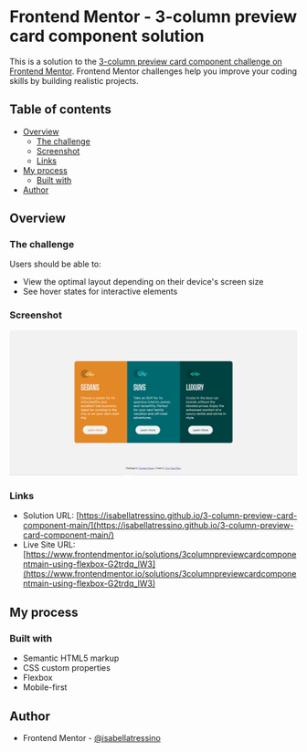# Frontend Mentor - 3-column preview card component solution

This is a solution to the [3-column preview card component challenge on Frontend Mentor](https://www.frontendmentor.io/challenges/3column-preview-card-component-pH92eAR2-). Frontend Mentor challenges help you improve your coding skills by building realistic projects. 

## Table of contents

- [Overview](#overview)
  - [The challenge](#the-challenge)
  - [Screenshot](#screenshot)
  - [Links](#links)
- [My process](#my-process)
  - [Built with](#built-with)
- [Author](#author)

## Overview

### The challenge

Users should be able to:

- View the optimal layout depending on their device's screen size
- See hover states for interactive elements

### Screenshot

![](images/desktop-screenshot.png)

### Links

- Solution URL: [https://isabellatressino.github.io/3-column-preview-card-component-main/](https://isabellatressino.github.io/3-column-preview-card-component-main/)
- Live Site URL: [https://www.frontendmentor.io/solutions/3columnpreviewcardcomponentmain-using-flexbox-G2trdq_lW3](https://www.frontendmentor.io/solutions/3columnpreviewcardcomponentmain-using-flexbox-G2trdq_lW3)

## My process

### Built with

- Semantic HTML5 markup
- CSS custom properties
- Flexbox
- Mobile-first 

## Author

- Frontend Mentor - [@isabellatressino](https://www.frontendmentor.io/profile/isabellatressino)
